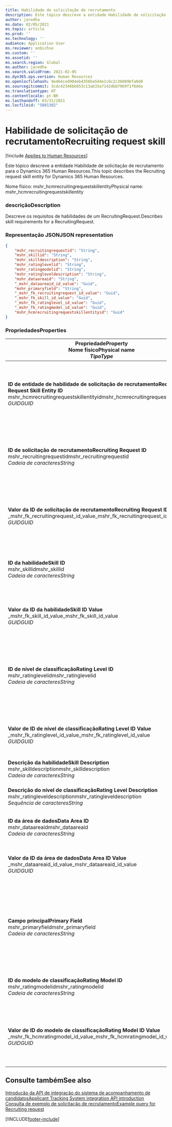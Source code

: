 ```yaml
---
title: Habilidade de solicitação de recrutamento
description: Este tópico descreve a entidade Habilidade de solicitação de recrutamento para o Dynamics 365 Human Resources.
author: jaredha
ms.date: 02/05/2021
ms.topic: article
ms.prod: ''
ms.technology: ''
audience: Application User
ms.reviewer: anbichse
ms.custom: ''
ms.assetid: ''
ms.search.region: Global
ms.author: jaredha
ms.search.validFrom: 2021-02-05
ms.dyn365.ops.version: Human Resources
ms.openlocfilehash: 9e464ced904eb4358ba5d4e1c6c2c36089bfa0d8
ms.sourcegitcommit: 3cdc42346bb653c13ab33a7142dbb7969f1f6dda
ms.translationtype: HT
ms.contentlocale: pt-BR
ms.lasthandoff: 03/31/2021
ms.locfileid: "5801302"
---
```

# <a name="recruiting-request-skill"></a><span data-ttu-id="8b7f6-103">Habilidade de solicitação de recrutamento</span><span class="sxs-lookup"><span data-stu-id="8b7f6-103">Recruiting request skill</span></span>

[!include [Applies to Human Resources](../includes/applies-to-hr.md)]

<span data-ttu-id="8b7f6-104">Este tópico descreve a entidade Habilidade de solicitação de recrutamento para o Dynamics 365 Human Resources.</span><span class="sxs-lookup"><span data-stu-id="8b7f6-104">This topic describes the Recruiting request skill entity for Dynamics 365 Human Resources.</span></span>

<span data-ttu-id="8b7f6-105">Nome físico: mshr_hcmrecruitingrequestskillentity</span><span class="sxs-lookup"><span data-stu-id="8b7f6-105">Physical name: mshr_hcmrecruitingrequestskillentity</span></span>

### <a name="description"></a><span data-ttu-id="8b7f6-106">descrição</span><span class="sxs-lookup"><span data-stu-id="8b7f6-106">Description</span></span>

<span data-ttu-id="8b7f6-107">Descreve os requisitos de habilidades de um RecruitingRequest.</span><span class="sxs-lookup"><span data-stu-id="8b7f6-107">Describes skill requirements for a RecruitingRequest.</span></span>

### <a name="json-representation"></a><span data-ttu-id="8b7f6-108">Representação JSON</span><span class="sxs-lookup"><span data-stu-id="8b7f6-108">JSON representation</span></span>

```json
{
    "mshr_recruitingrequestid": "String",
    "mshr_skillid": "String",
    "mshr_skilldescription": "String",
    "mshr_ratinglevelid": "String",
    "mshr_ratingmodelid": "String",
    "mshr_ratingleveldescription": "String",
    "mshr_dataareaid": "String",
    "_mshr_dataareaid_id_value": "Guid",
    "mshr_primaryfield": "String",
    "_mshr_fk_recruitingrequest_id_value": "Guid",
    "_mshr_fk_skill_id_value": "Guid",
    "_mshr_fk_ratinglevel_id_value": "Guid",
    "_mshr_fk_ratingmodel_id_value": "Guid",
    "mshr_hcmrecruitingrequestskillentityid": "Guid"
}
```

### <a name="properties"></a><span data-ttu-id="8b7f6-109">Propriedades</span><span class="sxs-lookup"><span data-stu-id="8b7f6-109">Properties</span></span>

| <span data-ttu-id="8b7f6-110">Propriedade</span><span class="sxs-lookup"><span data-stu-id="8b7f6-110">Property</span></span><br><span data-ttu-id="8b7f6-111">**Nome físico**</span><span class="sxs-lookup"><span data-stu-id="8b7f6-111">**Physical name**</span></span><br><span data-ttu-id="8b7f6-112">**_Tipo_**</span><span class="sxs-lookup"><span data-stu-id="8b7f6-112">**_Type_**</span></span> | <span data-ttu-id="8b7f6-113">Usar</span><span class="sxs-lookup"><span data-stu-id="8b7f6-113">Use</span></span> | <span data-ttu-id="8b7f6-114">Descrição</span><span class="sxs-lookup"><span data-stu-id="8b7f6-114">Description</span></span> |
| --- | --- | --- |
| <span data-ttu-id="8b7f6-115">**ID de entidade de habilidade de solicitação de recrutamento**</span><span class="sxs-lookup"><span data-stu-id="8b7f6-115">**Recruiting Request Skill Entity ID**</span></span><br><span data-ttu-id="8b7f6-116">mshr_hcmrecruitingrequestskillentityid</span><span class="sxs-lookup"><span data-stu-id="8b7f6-116">mshr_hcmrecruitingrequestskillentityid</span></span><br><span data-ttu-id="8b7f6-117">*GUID*</span><span class="sxs-lookup"><span data-stu-id="8b7f6-117">*GUID*</span></span> | <span data-ttu-id="8b7f6-118">Somente leitura</span><span class="sxs-lookup"><span data-stu-id="8b7f6-118">Read-only</span></span><br><span data-ttu-id="8b7f6-119">Obrigatório</span><span class="sxs-lookup"><span data-stu-id="8b7f6-119">Required</span></span> | <span data-ttu-id="8b7f6-120">Identificador exclusivo gerado pelo sistema para o registro **Habilidade de Solicitação de Recrutamento**.</span><span class="sxs-lookup"><span data-stu-id="8b7f6-120">System-generated unique identifier for the **Recruiting Request Skill** record.</span></span> |
| <span data-ttu-id="8b7f6-121">**ID de solicitação de recrutamento**</span><span class="sxs-lookup"><span data-stu-id="8b7f6-121">**Recruiting Request ID**</span></span><br><span data-ttu-id="8b7f6-122">mshr_recruitingrequestid</span><span class="sxs-lookup"><span data-stu-id="8b7f6-122">mshr_recruitingrequestid</span></span><br><span data-ttu-id="8b7f6-123">*Cadeia de caracteres*</span><span class="sxs-lookup"><span data-stu-id="8b7f6-123">*String*</span></span> | <span data-ttu-id="8b7f6-124">Gravação única</span><span class="sxs-lookup"><span data-stu-id="8b7f6-124">Write-once</span></span><br><span data-ttu-id="8b7f6-125">Obrigatório</span><span class="sxs-lookup"><span data-stu-id="8b7f6-125">Required</span></span> | <span data-ttu-id="8b7f6-126">O identificador exclusivo legível pelo usuário da solicitação de recrutamento associada.</span><span class="sxs-lookup"><span data-stu-id="8b7f6-126">The user-readable unique identifier of the associated recruiting request.</span></span> |
| <span data-ttu-id="8b7f6-127">**Valor da ID de solicitação de recrutamento**</span><span class="sxs-lookup"><span data-stu-id="8b7f6-127">**Recruiting Request ID Value**</span></span><br><span data-ttu-id="8b7f6-128">_mshr_fk_recruitingrequest_id_value</span><span class="sxs-lookup"><span data-stu-id="8b7f6-128">_mshr_fk_recruitingrequest_id_value</span></span><br><span data-ttu-id="8b7f6-129">*GUID*</span><span class="sxs-lookup"><span data-stu-id="8b7f6-129">*GUID*</span></span> | <span data-ttu-id="8b7f6-130">Somente leitura</span><span class="sxs-lookup"><span data-stu-id="8b7f6-130">Read-only</span></span><br><span data-ttu-id="8b7f6-131">Obrigatório</span><span class="sxs-lookup"><span data-stu-id="8b7f6-131">Required</span></span><br> <span data-ttu-id="8b7f6-132">Chave estrangeira: entidade mshr_hcmrecruitingrequestentityid de mshr_hcmrecruitingrequestentity</span><span class="sxs-lookup"><span data-stu-id="8b7f6-132">Foreign key: mshr_hcmrecruitingrequestentityid of mshr_hcmrecruitingrequestentity entity</span></span> | <span data-ttu-id="8b7f6-133">O identificador exclusivo gerado pelo sistema da solicitação de recrutamento associada.</span><span class="sxs-lookup"><span data-stu-id="8b7f6-133">System-generated unique identifier of the associated recruiting request.</span></span> |
| <span data-ttu-id="8b7f6-134">**ID da habilidade**</span><span class="sxs-lookup"><span data-stu-id="8b7f6-134">**Skill ID**</span></span><br><span data-ttu-id="8b7f6-135">mshr_skillid</span><span class="sxs-lookup"><span data-stu-id="8b7f6-135">mshr_skillid</span></span><br><span data-ttu-id="8b7f6-136">*Cadeia de caracteres*</span><span class="sxs-lookup"><span data-stu-id="8b7f6-136">*String*</span></span><br> | <span data-ttu-id="8b7f6-137">Gravação única</span><span class="sxs-lookup"><span data-stu-id="8b7f6-137">Write-once</span></span><br><span data-ttu-id="8b7f6-138">Obrigatório</span><span class="sxs-lookup"><span data-stu-id="8b7f6-138">Required</span></span> | <span data-ttu-id="8b7f6-139">O identificador exclusivo legível pelo usuário da habilidade necessária.</span><span class="sxs-lookup"><span data-stu-id="8b7f6-139">The user-readable unique identifier of the required skill.</span></span> |
| <span data-ttu-id="8b7f6-140">**Valor da ID da habilidade**</span><span class="sxs-lookup"><span data-stu-id="8b7f6-140">**Skill ID Value**</span></span><br><span data-ttu-id="8b7f6-141">_mshr_fk_skill_id_value</span><span class="sxs-lookup"><span data-stu-id="8b7f6-141">_mshr_fk_skill_id_value</span></span><br><span data-ttu-id="8b7f6-142">*GUID*</span><span class="sxs-lookup"><span data-stu-id="8b7f6-142">*GUID*</span></span> | <span data-ttu-id="8b7f6-143">Somente leitura</span><span class="sxs-lookup"><span data-stu-id="8b7f6-143">Read-only</span></span><br><span data-ttu-id="8b7f6-144">Obrigatório</span><span class="sxs-lookup"><span data-stu-id="8b7f6-144">Required</span></span><br><span data-ttu-id="8b7f6-145">Chave estrangeira: entidade mshr_hcmskillentityid de mshr_hcmskillentity</span><span class="sxs-lookup"><span data-stu-id="8b7f6-145">Foreign key: mshr_hcmskillentityid of mshr_hcmskillentity entity</span></span> | <span data-ttu-id="8b7f6-146">Identificador exclusivo gerado pelo sistema da habilidade necessária.</span><span class="sxs-lookup"><span data-stu-id="8b7f6-146">System-generated unique identifier of the required skill.</span></span> |
| <span data-ttu-id="8b7f6-147">**ID de nível de classificação**</span><span class="sxs-lookup"><span data-stu-id="8b7f6-147">**Rating Level ID**</span></span><br><span data-ttu-id="8b7f6-148">mshr_ratinglevelid</span><span class="sxs-lookup"><span data-stu-id="8b7f6-148">mshr_ratinglevelid</span></span><br><span data-ttu-id="8b7f6-149">*Cadeia de caracteres*</span><span class="sxs-lookup"><span data-stu-id="8b7f6-149">*String*</span></span> | <span data-ttu-id="8b7f6-150">Gravação única</span><span class="sxs-lookup"><span data-stu-id="8b7f6-150">Write-once</span></span><br><span data-ttu-id="8b7f6-151">Opcional</span><span class="sxs-lookup"><span data-stu-id="8b7f6-151">Optional</span></span> | <span data-ttu-id="8b7f6-152">O valor do nível de habilidade necessário selecionado para o trabalho, com base no modelo de classificação atribuído à habilidade.</span><span class="sxs-lookup"><span data-stu-id="8b7f6-152">The required skill level value selected for the job, based on the rating model assigned to the skill.</span></span> |
| <span data-ttu-id="8b7f6-153">**Valor de ID de nível de classificação**</span><span class="sxs-lookup"><span data-stu-id="8b7f6-153">**Rating Level ID Value**</span></span><br><span data-ttu-id="8b7f6-154">_mshr_fk_ratinglevel_id_value</span><span class="sxs-lookup"><span data-stu-id="8b7f6-154">_mshr_fk_ratinglevel_id_value</span></span><br><span data-ttu-id="8b7f6-155">*GUID*</span><span class="sxs-lookup"><span data-stu-id="8b7f6-155">*GUID*</span></span> | <span data-ttu-id="8b7f6-156">Somente leitura</span><span class="sxs-lookup"><span data-stu-id="8b7f6-156">Read-only</span></span><br><span data-ttu-id="8b7f6-157">Opcional</span><span class="sxs-lookup"><span data-stu-id="8b7f6-157">Optional</span></span><br><span data-ttu-id="8b7f6-158">Chave estrangeira: entidade mshr_hcmratinglevelentityid de mshr_hcmratinglevelentity</span><span class="sxs-lookup"><span data-stu-id="8b7f6-158">Foreign key: mshr_hcmratinglevelentityid of mshr_hcmratinglevelentity entity</span></span> | <span data-ttu-id="8b7f6-159">Um identificador exclusivo gerado pelo sistema para o nível.</span><span class="sxs-lookup"><span data-stu-id="8b7f6-159">System-generated unique identifier for the level.</span></span> |
| <span data-ttu-id="8b7f6-160">**Descrição da habilidade**</span><span class="sxs-lookup"><span data-stu-id="8b7f6-160">**Skill Description**</span></span><br><span data-ttu-id="8b7f6-161">mshr_skilldescription</span><span class="sxs-lookup"><span data-stu-id="8b7f6-161">mshr_skilldescription</span></span><br><span data-ttu-id="8b7f6-162">*Cadeia de caracteres*</span><span class="sxs-lookup"><span data-stu-id="8b7f6-162">*String*</span></span> | <span data-ttu-id="8b7f6-163">Somente leitura</span><span class="sxs-lookup"><span data-stu-id="8b7f6-163">Read-only</span></span><br><span data-ttu-id="8b7f6-164">Obrigatório</span><span class="sxs-lookup"><span data-stu-id="8b7f6-164">Required</span></span> | <span data-ttu-id="8b7f6-165">A descrição da habilidade.</span><span class="sxs-lookup"><span data-stu-id="8b7f6-165">The skill description.</span></span> |
| <span data-ttu-id="8b7f6-166">**Descrição do nível de classificação**</span><span class="sxs-lookup"><span data-stu-id="8b7f6-166">**Rating Level Description**</span></span><br><span data-ttu-id="8b7f6-167">mshr_ratingleveldescription</span><span class="sxs-lookup"><span data-stu-id="8b7f6-167">mshr_ratingleveldescription</span></span><br><span data-ttu-id="8b7f6-168">*Sequência de caracteres*</span><span class="sxs-lookup"><span data-stu-id="8b7f6-168">*String*</span></span> | <span data-ttu-id="8b7f6-169">Somente leitura</span><span class="sxs-lookup"><span data-stu-id="8b7f6-169">Read-only</span></span><br><span data-ttu-id="8b7f6-170">Opcional</span><span class="sxs-lookup"><span data-stu-id="8b7f6-170">Optional</span></span> | <span data-ttu-id="8b7f6-171">A descrição do nível de habilidade selecionado.</span><span class="sxs-lookup"><span data-stu-id="8b7f6-171">The description of the selected skill level.</span></span> |
| <span data-ttu-id="8b7f6-172">**ID da área de dados**</span><span class="sxs-lookup"><span data-stu-id="8b7f6-172">**Data Area ID**</span></span><br><span data-ttu-id="8b7f6-173">mshr_dataareaid</span><span class="sxs-lookup"><span data-stu-id="8b7f6-173">mshr_dataareaid</span></span><br><span data-ttu-id="8b7f6-174">*Cadeia de caracteres*</span><span class="sxs-lookup"><span data-stu-id="8b7f6-174">*String*</span></span> | <span data-ttu-id="8b7f6-175">Ler/gravar</span><span class="sxs-lookup"><span data-stu-id="8b7f6-175">Read/write</span></span><br><span data-ttu-id="8b7f6-176">Opcional</span><span class="sxs-lookup"><span data-stu-id="8b7f6-176">Optional</span></span> | <span data-ttu-id="8b7f6-177">Especifica a entidade legal (empresa).</span><span class="sxs-lookup"><span data-stu-id="8b7f6-177">Specifies the legal entity (company).</span></span> |
| <span data-ttu-id="8b7f6-178">**Valor da ID da área de dados**</span><span class="sxs-lookup"><span data-stu-id="8b7f6-178">**Data Area ID Value**</span></span><br><span data-ttu-id="8b7f6-179">_mshr_dataareaid_id_value</span><span class="sxs-lookup"><span data-stu-id="8b7f6-179">_mshr_dataareaid_id_value</span></span><br><span data-ttu-id="8b7f6-180">*GUID*</span><span class="sxs-lookup"><span data-stu-id="8b7f6-180">*GUID*</span></span> | <span data-ttu-id="8b7f6-181">Somente leitura</span><span class="sxs-lookup"><span data-stu-id="8b7f6-181">Read-only</span></span><br><span data-ttu-id="8b7f6-182">Opcional</span><span class="sxs-lookup"><span data-stu-id="8b7f6-182">Optional</span></span><br><span data-ttu-id="8b7f6-183">Chave estrangeira: cdm_companyid da entidade cdm_company</span><span class="sxs-lookup"><span data-stu-id="8b7f6-183">Foreign key: cdm_companyid of cdm_company entity</span></span> | <span data-ttu-id="8b7f6-184">Valor GUID gerado pelo sistema identificando a entidade legal (empresa).</span><span class="sxs-lookup"><span data-stu-id="8b7f6-184">System-generated GUID value identifying the legal entity (company).</span></span> |
| <span data-ttu-id="8b7f6-185">**Campo principal**</span><span class="sxs-lookup"><span data-stu-id="8b7f6-185">**Primary Field**</span></span><br><span data-ttu-id="8b7f6-186">mshr_primaryfield</span><span class="sxs-lookup"><span data-stu-id="8b7f6-186">mshr_primaryfield</span></span><br><span data-ttu-id="8b7f6-187">*Cadeia de caracteres*</span><span class="sxs-lookup"><span data-stu-id="8b7f6-187">*String*</span></span> | <span data-ttu-id="8b7f6-188">Somente leitura</span><span class="sxs-lookup"><span data-stu-id="8b7f6-188">Read-only</span></span><br><span data-ttu-id="8b7f6-189">Obrigatório</span><span class="sxs-lookup"><span data-stu-id="8b7f6-189">Required</span></span> | <span data-ttu-id="8b7f6-190">A concatenação do valor de solicitação de recrutamento, a ID de habilidade como outro método para identificar o registro de forma exclusiva.</span><span class="sxs-lookup"><span data-stu-id="8b7f6-190">Concatenation of Recruiting Request value and Skill ID as another method to uniquely identify the record.</span></span> |
| <span data-ttu-id="8b7f6-191">**ID do modelo de classificação**</span><span class="sxs-lookup"><span data-stu-id="8b7f6-191">**Rating Model ID**</span></span><br><span data-ttu-id="8b7f6-192">mshr_ratingmodelid</span><span class="sxs-lookup"><span data-stu-id="8b7f6-192">mshr_ratingmodelid</span></span><br><span data-ttu-id="8b7f6-193">*Cadeia de caracteres*</span><span class="sxs-lookup"><span data-stu-id="8b7f6-193">*String*</span></span> | <span data-ttu-id="8b7f6-194">Ler/gravar</span><span class="sxs-lookup"><span data-stu-id="8b7f6-194">Read-write</span></span><br><span data-ttu-id="8b7f6-195">Obrigatório</span><span class="sxs-lookup"><span data-stu-id="8b7f6-195">Required</span></span> | <span data-ttu-id="8b7f6-196">O modelo de classificação usado para classificar a habilidade.</span><span class="sxs-lookup"><span data-stu-id="8b7f6-196">The rating model used to rate the skill.</span></span> |
| <span data-ttu-id="8b7f6-197">**Valor de ID do modelo de classificação**</span><span class="sxs-lookup"><span data-stu-id="8b7f6-197">**Rating Model ID Value**</span></span><br><span data-ttu-id="8b7f6-198">_mshr_fk_hcmratingmodel_id_value</span><span class="sxs-lookup"><span data-stu-id="8b7f6-198">_mshr_fk_hcmratingmodel_id_value</span></span><br><span data-ttu-id="8b7f6-199">*GUID*</span><span class="sxs-lookup"><span data-stu-id="8b7f6-199">*GUID*</span></span> | <span data-ttu-id="8b7f6-200">Somente leitura</span><span class="sxs-lookup"><span data-stu-id="8b7f6-200">Read-only</span></span><br><span data-ttu-id="8b7f6-201">Obrigatório</span><span class="sxs-lookup"><span data-stu-id="8b7f6-201">Required</span></span><br><span data-ttu-id="8b7f6-202">Chave estrangeira: entidade mshr_hcmratingmodelentityid de mshr_hcmratingmodelentity</span><span class="sxs-lookup"><span data-stu-id="8b7f6-202">Foreign key: mshr_hcmratingmodelentityid of mshr_hcmratingmodelentity entity</span></span> | <span data-ttu-id="8b7f6-203">Identificador exclusivo gerado pelo sistema do modelo de classificação usado para classificar a habilidade.</span><span class="sxs-lookup"><span data-stu-id="8b7f6-203">System-generated unique identifier of the rating model used to rate the skill.</span></span> |

## <a name="see-also"></a><span data-ttu-id="8b7f6-204">Consulte também</span><span class="sxs-lookup"><span data-stu-id="8b7f6-204">See also</span></span>

[<span data-ttu-id="8b7f6-205">Introdução da API de integração do sistema de acompanhamento de candidatos</span><span class="sxs-lookup"><span data-stu-id="8b7f6-205">Applicant Tracking System integration API introduction</span></span>](hr-admin-integration-ats-api-introduction.md)<br>
[<span data-ttu-id="8b7f6-206">Consulta de exemplo de solicitação de recrutamento</span><span class="sxs-lookup"><span data-stu-id="8b7f6-206">Example query for Recruiting request</span></span>](hr-admin-integration-ats-api-recruiting-request-example-query.md)


[!INCLUDE[footer-include](../includes/footer-banner.md)]
